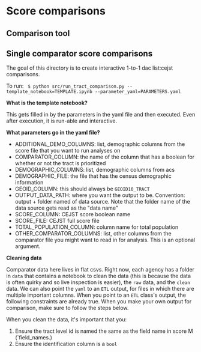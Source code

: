 # Score comparisons

## Comparison tool

## Single comparator score comparisons

The goal of this directory is to create interactive 1-to-1 dac list:cejst comparisons. 

To run:
` $ python src/run_tract_comparison.py --template_notebook=TEMPLATE.ipynb --parameter_yaml=PARAMETERS.yaml`

__What is the template notebook?__

This gets filled in by the parameters in the yaml file and then executed. Even after execution, it is run-able and interactive. 

__What parameters go in the yaml file?__

- ADDITIONAL_DEMO_COLUMNS: list, demographic columns from the score file that you want to run analyses on
- COMPARATOR_COLUMN: the name of the column that has a boolean for whether or not the tract is prioritized
- DEMOGRAPHIC_COLUMNS: list, demographic columns from acs
- DEMOGRAPHIC_FILE: the file that has the census demographic information
- GEOID_COLUMN: this should always be `GEOID10_TRACT`
- OUTPUT_DATA_PATH: where you want the output to be. Convention: output + folder named of data source. Note that the folder name of the data source gets read as the "data name"
- SCORE_COLUMN: CEJST score boolean name
- SCORE_FILE: CEJST full score file
- TOTAL_POPULATION_COLUMN: column name for total population
- OTHER_COMPARATOR_COLUMNS: list, other columns from the comparator file you might want to read in for analysis. This is an optional argument. 

__Cleaning data__

Comparator data here lives in flat csvs. Right now, each agency has a folder in `data` that contains a notebook to clean the data (this is because the data is often quirky and so live inspection is easier), the `raw` data, and the `clean` data. We can also point the `yaml` to an `ETL` output, for files in which there are multiple important columns. When you point to an `ETL` class's output, the following constraints are already true. When you make your own output for comparison, make sure to follow the steps below. 

When you clean the data, it's important that you:
1. Ensure the tract level id is named the same as the field name in score M (`field_names.)
2. Ensure the identification column is a `bool`